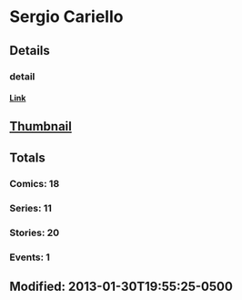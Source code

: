 # Sergio  Cariello 
## Details
### detail
#### [Link](http://marvel.com/comics/creators/2490/sergio_cariello?utm_campaign=apiRef&utm_source=225578a89fc76f3d20fbffda5d17a88d)
## [Thumbnail](http://i.annihil.us/u/prod/marvel/i/mg/b/40/image_not_available.jpg)
## Totals
### Comics: 18
### Series: 11
### Stories: 20
### Events: 1
## Modified: 2013-01-30T19:55:25-0500